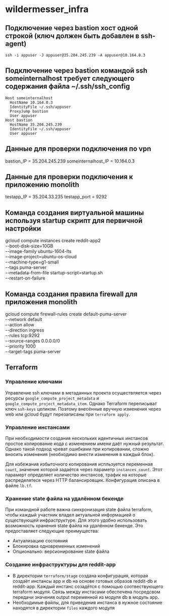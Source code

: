# wildermesser_infra

## Подключение через bastion хост одной строкой (ключ должен быть добавлен в ssh-agent)
    ssh -i appuser -J appuser@35.204.245.239 -A appuser@10.164.0.3

## Подключение через bastion командой ssh someinternalhost требует следующего содержания файла ~/.ssh/ssh_config
    Host someinternalhost
      HostName 10.164.0.3
      IdentityFile ~/.ssh/appuser
      ProxyJump bastion
      User appuser
    Host bastion
      HostName 35.204.245.239
      IdentityFile ~/.ssh/appuser
      User appuser

## Данные для проверки подключения по vpn
bastion_IP = 35.204.245.239
someinternalhost_IP = 10.164.0.3

## Данные для проверки подключения к приложению monolith
testapp_IP = 35.204.33.235
testapp_port = 9292

## Команда создания виртуальной машины используя startup скрипт для первичной настройки
gcloud compute instances create reddit-app2\
  --boot-disk-size=10GB \
  --image-family ubuntu-1604-lts \
  --image-project=ubuntu-os-cloud \
  --machine-type=g1-small \
  --tags puma-server \
  --metadata-from-file startup-script=startup.sh \
  --restart-on-failure

## Команда создания правила firewall для приложения monolith
gcloud compute firewall-rules create default-puma-server \
    --network default \
    --action allow \
    --direction ingress \
    --rules tcp:9292 \
    --source-ranges 0.0.0.0/0 \
    --priority 1000 \
    --target-tags puma-server

## Terraform
### Управление ключами
Управление ssh ключами в метаданных проекта осуществляется через ресурсы
`google_compute_project_metadata` и `google_compute_project_metadata_item`.
Однако Terraform переписыват ключ `ssh-keys` целиком. Поэтому внесённые вручную
изменения через web или gcloud будут перезаписаны при `terraform apply`.
### Управление инстансами
При необходимости создания нескольких идентичных инстансов простое копирование
кода с изменением имени даёт нужный результат. Однако такой подход чреват ошибками
при копировании, сложно вносить изменения (необходимо внести изменения в каждый блок).

Для избежания избыточного копирования испльзуется переменная `count`, значение которой задаётся через параметр `instances_count`. Этот парамерт определяет количество инстансов, трафик на которые распределятеся через HTTP балансировщик. Конфигурация описана в файле `lb.tf`.
### Хранение state файла на удалённом бекенде
При командной работе важна синхронизация state файла terraform, чтобы каждый участник владел актуальной информацией о существующей инфраструктуре. Для этого удобно использовать возможность хранения state файла на удалённом бекенде. Это предоставляет следующие преимущества:
- Актуализацию состояния
- Блокировка одновременных изменений
- Опционально: версионирование state файла
### Создание инфраструктуры для reddit-app
- В директории `terraform/stage` создана конфигурация, которая создаёт инстансы app и db на основе готовых образов reddit-db и reddit-app. Каждый инстанс созадётся с помощью соотвествующего terraform модуля. Связь между инстасами обеспечена посредсвом передачи значения output переменной из модуля db в модуль app.
- Необходимые файлы, для приведения инстанса в нужное состояние находятся в директории `files` каждого модуля
